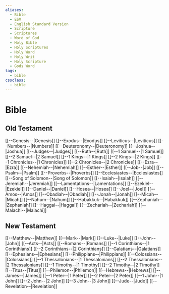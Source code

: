 ```yaml
---
aliases:
  - Bible
  - ESV
  - English Standard Version
  - Scripture
  - Scriptures
  - Word of God
  - Holy Bible
  - Holy Scriptures
  - Holy Word
  - Holy Writ
  - Holy Scripture
  - Gods Word
tags:
  - bible
cssclass:
  - bible
---
```


# Bible

## Old Testament
[[--Genesis--|Genesis]]
[[--Exodus--|Exodus]]
[[--Leviticus--|Leviticus]]
[[--Numbers--|Numbers]]
[[--Deuteronomy--|Deuteronomy]]
[[--Joshua--|Joshua]]
[[--Judges--|Judges]]
[[--Ruth--|Ruth]]
[[--1 Samuel--|1 Samuel]]
[[--2 Samuel--|2 Samuel]]
[[--1 Kings--|1 Kings]]
[[--2 Kings--|2 Kings]]
[[--1 Chronicles--|1 Chronicles]]
[[--2 Chronicles--|2 Chronicles]]
[[--Ezra--|Ezra]]
[[--Nehemiah--|Nehemiah]]
[[--Esther--|Esther]]
[[--Job--|Job]]
[[--Psalm--|Psalm]]
[[--Proverbs--|Proverbs]]
[[--Ecclesiastes--|Ecclesiastes]]
[[--Song of Solomon--|Song of Solomon]]
[[--Isaiah--|Isaiah]]
[[--Jeremiah--|Jeremiah]]
[[--Lamentations--|Lamentations]]
[[--Ezekiel--|Ezekiel]]
[[--Daniel--|Daniel]]
[[--Hosea--|Hosea]]
[[--Joel--|Joel]]
[[--Amos--|Amos]]
[[--Obadiah--|Obadiah]]
[[--Jonah--|Jonah]]
[[--Micah--|Micah]]
[[--Nahum--|Nahum]]
[[--Habakkuk--|Habakkuk]]
[[--Zephaniah--|Zephaniah]]
[[--Haggai--|Haggai]]
[[--Zechariah--|Zechariah]]
[[--Malachi--|Malachi]]

## New Testament
[[--Matthew--|Matthew]]
[[--Mark--|Mark]]
[[--Luke--|Luke]]
[[--John--|John]]
[[--Acts--|Acts]]
[[--Romans--|Romans]]
[[--1 Corinthians--|1 Corinthians]]
[[--2 Corinthians--|2 Corinthians]]
[[--Galatians--|Galatians]]
[[--Ephesians--|Ephesians]]
[[--Philippians--|Philippians]]
[[--Colossians--|Colossians]]
[[--1 Thessalonians--|1 Thessalonians]]
[[--2 Thessalonians--|2 Thessalonians]]
[[--1 Timothy--|1 Timothy]]
[[--2 Timothy--|2 Timothy]]
[[--Titus--|Titus]]
[[--Philemon--|Philemon]]
[[--Hebrews--|Hebrews]]
[[--James--|James]]
[[--1 Peter--|1 Peter]]
[[--2 Peter--|2 Peter]]
[[--1 John--|1 John]]
[[--2 John--|2 John]]
[[--3 John--|3 John]]
[[--Jude--|Jude]]
[[--Revelation--|Revelation]]
